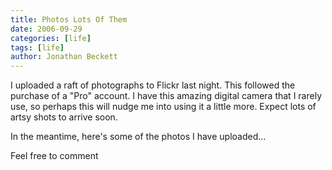 ```yaml
---
title: Photos Lots Of Them
date: 2006-09-29
categories: [life]
tags: [life]
author: Jonathan Beckett
---
```


I uploaded a raft of photographs to Flickr last night. This followed the purchase of a "Pro" account. I have this amazing digital camera that I rarely use, so perhaps this will nudge me into using it a little more. Expect lots of artsy shots to arrive soon.

In the meantime, here's some of the photos I have uploaded...

Feel free to comment 